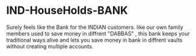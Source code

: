 # IND-HouseHolds-BANK
Surely feels like the Bank for the INDIAN customers. like our own family members used to save money in diffrent "DABBAS"  , this bank keeps your traditional ways alive and lets you save money in bank in diffrent vaults without creating multiple accounts.

